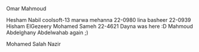 Omar Mahmoud

Hesham Nabil
coolsoft-13
marwa mehanna 22-0980
lina basheer 22-0939
Hisham ElGezeery
Mohamed Sameh 22-4621
Dayna was here :D 
Mahmoud Abdelghany Abdelwahab again ;)




Mohamed Salah Nazir



